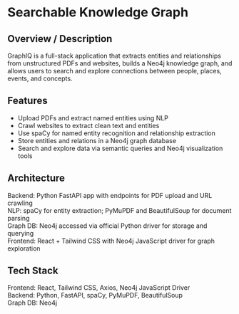 # Searchable Knowledge Graph

## Overview / Description
GraphIQ is a full-stack application that extracts entities and relationships from unstructured PDFs and websites, builds a Neo4j knowledge graph, and allows users to search and explore connections between people, places, events, and concepts.

## Features
- Upload PDFs and extract named entities using NLP  
- Crawl websites to extract clean text and entities  
- Use spaCy for named entity recognition and relationship extraction  
- Store entities and relations in a Neo4j graph database  
- Search and explore data via semantic queries and Neo4j visualization tools  

## Architecture
Backend: Python FastAPI app with endpoints for PDF upload and URL crawling  
NLP: spaCy for entity extraction; PyMuPDF and BeautifulSoup for document parsing  
Graph DB: Neo4j accessed via official Python driver for storage and querying  
Frontend: React + Tailwind CSS with Neo4j JavaScript driver for graph exploration  

## Tech Stack
Frontend: React, Tailwind CSS, Axios, Neo4j JavaScript Driver  
Backend: Python, FastAPI, spaCy, PyMuPDF, BeautifulSoup  
Graph DB: Neo4j  
